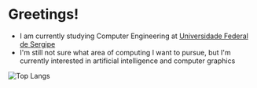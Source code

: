 # Greetings!
- I am currently studying Computer Engineering at [Universidade Federal de Sergipe](https://ufs.br)
- I'm still not sure what area of ​​computing I want to pursue, but I'm currently interested in artificial intelligence and computer graphics

![Top Langs](https://github-readme-stats.vercel.app/api/top-langs/?username=biribas&layout=compact)

